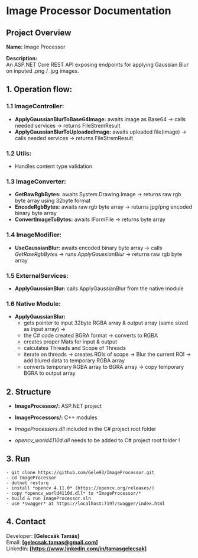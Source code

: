 # Image Processor Documentation

## Project Overview
**Name:** Image Processor  

**Description:**  
An ASP.NET Core REST API exposing endpoints for applying Gaussian Blur on inputed .png / .jpg images.

##  1. Operation flow:
  ### 1.1 ImageController:
  - **ApplyGaussianBlurToBase64Image:** awaits image as Base64 -> calls needed services -> returns FileStremResult
  - **ApplyGaussianBlurToUploadedImage:** awaits uploaded file(image) -> calls needed services -> returns FileStremResult

  ### 1.2 Utils:
  -	Handles content type validation

  ### 1.3 ImageConverter:
  - **GetRawRgbBytes:** awaits System.Drawing.Image -> returns raw rgb byte array using 32byte format
  - **EncodeRgbBytes:** awaits raw rgb byte array -> returns jpg/png encoded binary byte array
  - **ConvertImageToBytes:** awaits IFormFile -> returns byte array

  ### 1.4 ImageModifier:
  - **UseGaussianBlur:** awaits encoded binary byte array -> calls *GetRawRgbBytes* -> runs *ApplyGaussianBlur* -> returns raw rgb byte array

  ### 1.5 ExternalServices:
  - **ApplyGaussianBlur:** calls ApplyGaussianBlur from the native module

  ### 1.6 Native Module:
  - **ApplyGaussianBlur:** 
	- gets pointer to input 32byte RGBA array & output array (same sized as input array) ->
	- the C# code created BGRA format -> converts to RGBA
	- creates proper Mats for input & output
	- calculates Threads and Scope of Threads
	- iterate on threads -> creates ROIs of scope -> Blur the current ROI -> add blured data to temporary RGBA array
	- converts temporary RGBA array to BGRA array -> copy temporary BGRA to output array
 
## 2. Structure
- **ImageProcessor/:** ASP.NET project
- **ImageProcessors/:** C++ modules

- *ImageProcessors.dll* included in the C# project root folder
- *opencv_world4110d.dll* needs to be added to C# project root folder !

## 3. Run
```
- git clone https://github.com/Gele93/ImageProcessor.git
- cd ImageProcessor
- dotnet restore
- install *opencv 4.11.0* (https://opencv.org/releases/)
- copy *opencv_world4110d.dll* to *ImageProcessor/*
- build & run ImageProcessor.sln
- use *swagger* at https://localhost:7197/swagger/index.html
```

## 4. Contact
Developer: **[Gelecsák Tamás]**  
Email: **[gelecsak.tamas@gmail.com]**  
LinkedIn: **[https://www.linkedin.com/in/tamasgelecsak]**

